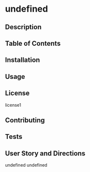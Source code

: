 # 
  # undefined
  ## Description
  
  ## Table of Contents
  
  ## Installation
  
  ## Usage
  
  ## License
  license1
  ## Contributing
  
  ## Tests
  
  ## User Story and Directions
  undefined
  undefined
